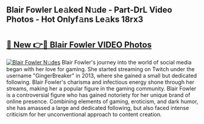 ## Blair Fowler Le𝚊ked N𝚞de - Part-DrL Video Photos - Hot Onlyf𝚊ns Le𝚊ks 18rx3

# <h2><a href="http://ab36775.deff.icu/?id=Blair+Fowler">🔗 New 👉🔴 Blair Fowler VIDEO Photos</a></h2>

[![Blair Fowler N𝚞des](https://i.imgur.com/rIISA9y.gif)](http://ab36775.deff.icu/?id=Blair+Fowler)
Blair Fowler's journey into the world of social media began with her love for gaming. She started streaming on Twitch under the username "GingerBreaker" in 2013, where she gained a small but dedicated following. Blair Fowler's charisma and infectious energy shone through her streams, making her a popular figure in the gaming community. Blair Fowler is a controversial figure who has gained notoriety for her unique brand of online presence. Combining elements of gaming, eroticism, and dark humor, she has amassed a large and dedicated following, but also faced intense criticism for her unconventional approach to content creation.
